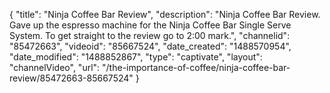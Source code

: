 {
    "title": "Ninja Coffee Bar Review",
    "description": "Ninja Coffee Bar Review. Gave up the espresso machine for the Ninja Coffee Bar Single Serve System. To get straight to the review go to 2:00 mark.",
    "channelid": "85472663",
    "videoid": "85667524",
    "date_created": "1488570954",
    "date_modified": "1488852867",
    "type": "captivate",
    "layout": "channelVideo",
    "url": "\/the-importance-of-coffee\/ninja-coffee-bar-review\/85472663-85667524"
}